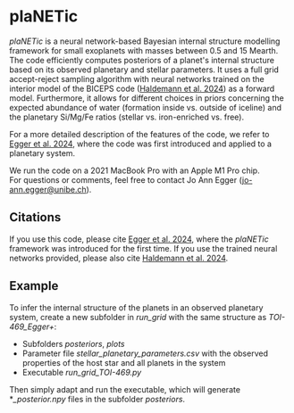 # plaNETic
*plaNETic* is a neural network-based Bayesian internal structure modelling framework for small exoplanets with masses between 0.5 and 15 Mearth. 
The code efficiently computes posteriors of a planet's internal structure based on its observed planetary and stellar parameters. 
It uses a full grid accept-reject sampling algorithm with neural networks trained on the interior model of the BICEPS code ([Haldemann et al. 2024](https://ui.adsabs.harvard.edu/abs/2024A%26A...681A..96H/abstract)) as a forward model. 
Furthermore, it allows for different choices in priors concerning the expected abundance of water (formation inside vs. outside of iceline) and the planetary Si/Mg/Fe ratios (stellar vs. iron-enriched vs. free).  

For a more detailed description of the features of the code, we refer to [Egger et al. 2024](https://ui.adsabs.harvard.edu/abs/2024arXiv240618653E/abstract), where the code was first introduced and applied to a planetary system.

We run the code on a 2021 MacBook Pro with an Apple M1 Pro chip.  
For questions or comments, feel free to contact Jo Ann Egger (jo-ann.egger@unibe.ch).

## Citations
If you use this code, please cite [Egger et al. 2024](https://ui.adsabs.harvard.edu/abs/2024arXiv240618653E/abstract), where the *plaNETic* framework was introduced for the first time. 
If you use the trained neural networks provided, please also cite [Haldemann et al. 2024](https://ui.adsabs.harvard.edu/abs/2024A%26A...681A..96H/abstract).  

## Example
To infer the internal structure of the planets in an observed planetary system, create a new subfolder in *run_grid* with the same structure as *TOI-469_Egger+*:
- Subfolders *posteriors*, *plots*
- Parameter file *stellar_planetary_parameters.csv* with the observed properties of the host star and all planets in the system
- Executable *run_grid_TOI-469.py*

Then simply adapt and run the executable, which will generate **_posterior.npy* files in the subfolder *posteriors*.
